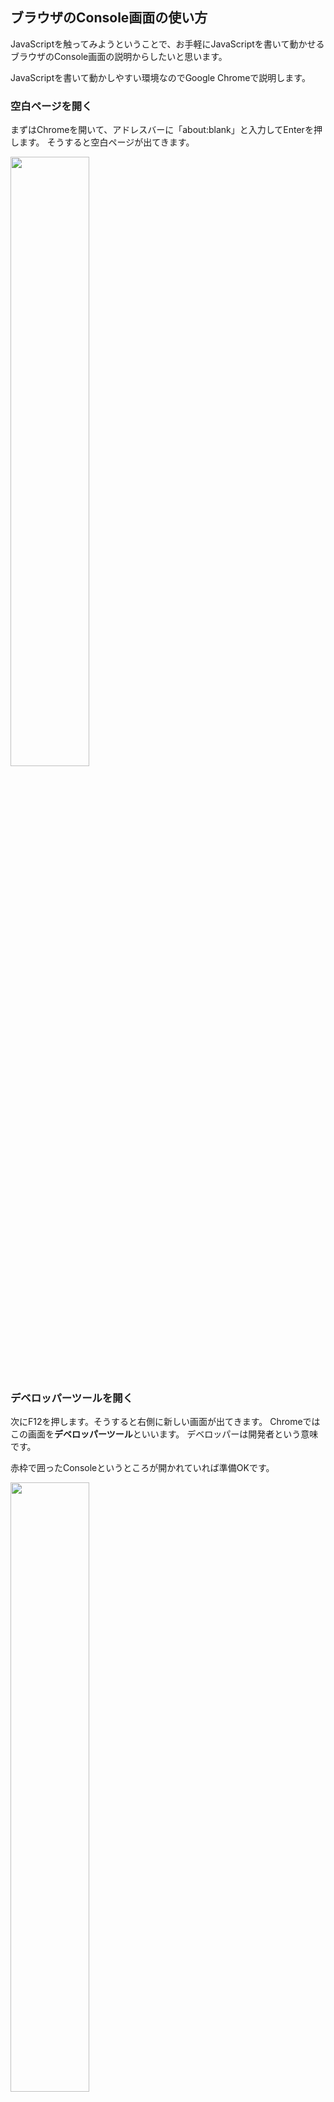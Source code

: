
## ブラウザのConsole画面の使い方
JavaScriptを触ってみようということで、お手軽にJavaScriptを書いて動かせるブラウザのConsole画面の説明からしたいと思います。

JavaScriptを書いて動かしやすい環境なのでGoogle Chromeで説明します。

### 空白ページを開く
まずはChromeを開いて、アドレスバーに「about:blank」と入力してEnterを押します。
そうすると空白ページが出てきます。

<img src="./img/about_blank.png" width="50%"/>

### デベロッパーツールを開く
次にF12を押します。そうすると右側に新しい画面が出てきます。
Chromeではこの画面を**デベロッパーツール**といいます。
デベロッパーは開発者という意味です。

赤枠で囲ったConsoleというところが開かれていれば準備OKです。

<img src="./img/dev_tool.png" width="50%"/>


### ConsoleにJavaScriptのコードを入力してみる
ConsoleでJavaScriptを実行する手順を確認しておきましょう。

Console画面に下記のように入力してみてください。
自分で書いたコードの意味が理解できるようになるのも目標の1つなので、コピペではく手入力してください。

```
console.log("初めてのJavaScript");
```

<img src="./img/my_first_js01.png" width="50%"/>



Enterを押すと実行されます。
赤枠で囲った「初めてのJavaScript」が実行結果です。
console.log();は()の中身をそのままConsole画面に表示する関数です。
この後もいろいろな場面で利用しますので覚えておいてください。

<img src="./img/my_first_js02.png" width="50%"/>



### 四則演算してみる
Console画面の入力に慣れるために、四則演算してみましょう。

```
4+1
```
<img src="./img/calc01.png" width="50%"/>

```
43-28
```
<img src="./img/calc02.png" width="50%"/>

```
12*31
```
<img src="./img/calc03.png" width="50%"/>

```
64/8
```
<img src="./img/calc04.png" width="50%"/>

### きれいに割り切れない数の割り算について
JavaScriptに限らず、プログラミングにおいてきれいに割り切れない数の割り算はとても重要なテーマです。

特に割り算の余りの部分が重要で、余りの値を使って処理を作ることがよくあります。

そこできれいに割り切れない数について見ていきます。

#### まずは普通に割る

```
6/4
```
<img src="./img/calc05.png" width="50%"/>

1.5と答えが出てきました。JavaScriptでは一般的な人間が想定しているような答えを返してくれるようです。

余談ですがプログラミング言語の中には小数点までは自動計算してくれず、単に「1」と返すものもあります。

ひとまずここではJavaScriptは少数点まで自動計算してくれることを確認しました。


### 余りだけを取り出したい
次に余りだけを取り出したい場合について見ていきます。

プログラミング言語には四則演算だけでなく、余りを求める演算子も定義されています。

JavaScriptでは余りを求める際は「%」を使います。

```
6%4
```
<img src="./img/calc08.png" width="50%"/>


ちなみになぜ余りを求める演算子が生まれたのかですが、調べてみても分かりませんでした・・・おそらく単純によく使うからだと思われます。




#### 商だけ取り出したい
では商だけを取り出したい場合は、どのようにすればいいでしょうか？

JavaScriptに標準で準備されている機能の1つに、商だけを取り出すものがあります。
それを使ってみましょう。

```
Math.floor(6/4)
```
<img src="./img/calc06.png" width="50%"/>

MathはMathematicsの略で数学という意味です。
Mathの中に数学に関する機能がたくさん詰まっています。

数学に関する組み込み機能を使う場合は、Mathの後に.（ドット）を書いて、そのあとに機能名をつけて呼び出します。

例えば以下のようなものがあります。
- Math.floor(数値)
  - 切り捨て
- Math.ceil(数値)
  -切り上げ
- Math.round(数値)
  -四捨五入
- Math.random()
  - 0以上1未満のランダムな数値を返す（乱数）

<img src="./img/calc07.png" width="50%"/>

※ここでは紹介しませんが、機能は他にも[たくさんあります](https://developer.mozilla.org/ja/docs/Web/JavaScript/Reference/Global_Objects/Math)。


### その他の演算
数字同士の足し算は数字が足されますが、文字の足し算はどうなるか見ておきましょう。

```
console.log("私は" + "JavaScriptを勉強中です。");
```
<img src="./img/calc09.png" width="50%"/>

文字列が連結されて表示されました。


では文字列と数字の足し算はどうでしょう？

```
console.log("私は永遠の" + 18 + "歳です。");
```
<img src="./img/calc10.png" width="50%"/>

文字列と数字が連結されて表示されました。
このようにJavaScriptでは足し算に文字列を含めると、全体が文字列として扱われます。


このテクニックはよく使われます。
この後の学習でも出てくるので覚えておいてください。


### まとめ
ここまででConsole画面にコードを入力して実行する流れが分かったと思います。

ちなみにF5などを押すと画面が再読み込みされて、Console画面の中身もクリアされます。

このあとの記事で数行程度のコードを書く予定ですが、データを消さずに保存しておきたい場合はメモ帳などに書いてからコピペすることをオススメします。





[< JavaScriptについて](./index.html) | [変数の基本 >](./index3.html)
